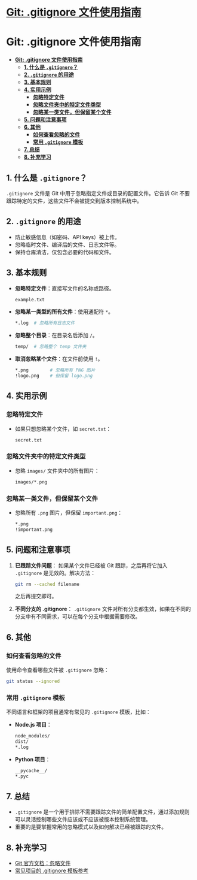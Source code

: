 # [Git: .gitignore 文件使用指南](https://github.com/hadleysu/gitblog/issues/18)

# **Git: .gitignore 文件使用指南**

- [**Git: .gitignore 文件使用指南**](#git-gitignore-文件使用指南)
  - [**1. 什么是 `.gitignore`？**](#1-什么是-gitignore)
  - [**2. `.gitignore` 的用途**](#2-gitignore-的用途)
  - [**3. 基本规则**](#3-基本规则)
  - [**4. 实用示例**](#4-实用示例)
    - [**忽略特定文件**](#忽略特定文件)
    - [**忽略文件夹中的特定文件类型**](#忽略文件夹中的特定文件类型)
    - [**忽略某一类文件，但保留某个文件**](#忽略某一类文件但保留某个文件)
  - [**5. 问题和注意事项**](#5-问题和注意事项)
  - [**6. 其他**](#6-其他)
    - [**如何查看忽略的文件**](#如何查看忽略的文件)
    - [**常用 `.gitignore` 模板**](#常用-gitignore-模板)
  - [**7. 总结**](#7-总结)
  - [**8. 补充学习**](#8-补充学习)

## **1. 什么是 `.gitignore`？**

`.gitignore` 文件是 Git 中用于忽略指定文件或目录的配置文件。它告诉 Git 不要跟踪特定的文件，这些文件不会被提交到版本控制系统中。

## **2. `.gitignore` 的用途**

- 防止敏感信息（如密码、API keys）被上传。
- 忽略临时文件、编译后的文件、日志文件等。
- 保持仓库清洁，仅包含必要的代码和文件。

## **3. 基本规则**

- **忽略特定文件**：直接写文件的名称或路径。

  ```bash
  example.txt
  ```

- **忽略某一类型的所有文件**：使用通配符 `*`。

  ```bash
  *.log  # 忽略所有日志文件
  ```

- **忽略整个目录**：在目录名后添加 `/`。

  ```bash
  temp/  # 忽略整个 temp 文件夹
  ```

- **取消忽略某个文件**：在文件前使用 `!`。

  ```bash
  *.png        # 忽略所有 PNG 图片
  !logo.png    # 但保留 logo.png
  ```

## **4. 实用示例**

### **忽略特定文件**

- 如果只想忽略某个文件，如 `secret.txt`：

  ```bash
  secret.txt
  ```

### **忽略文件夹中的特定文件类型**

- 忽略 `images/` 文件夹中的所有图片：

  ```bash
  images/*.png
  ```

### **忽略某一类文件，但保留某个文件**

- 忽略所有 `.png` 图片，但保留 `important.png`：

  ```bash
  *.png
  !important.png
  ```

## **5. 问题和注意事项**

1. **已跟踪文件问题**：
   如果某个文件已经被 Git 跟踪，之后再将它加入 `.gitignore` 是无效的。解决方法：

   ```bash
   git rm --cached filename
   ```

   之后再提交即可。

2. **不同分支的 .gitignore**：
   `.gitignore` 文件对所有分支都生效，如果在不同的分支中有不同需求，可以在每个分支中根据需要修改。

## **6. 其他**

### **如何查看忽略的文件**

使用命令查看哪些文件被 `.gitignore` 忽略：

```bash
git status --ignored
```

### **常用 `.gitignore` 模板**

不同语言和框架的项目通常有常见的 `.gitignore` 模板，比如：

- **Node.js 项目**：

  ```bash
  node_modules/
  dist/
  *.log
  ```

- **Python 项目**：

  ```bash
  __pycache__/
  *.pyc
  ```

## **7. 总结**

- `.gitignore` 是一个用于排除不需要跟踪文件的简单配置文件，通过添加规则可以灵活控制哪些文件应该或不应该被版本控制系统管理。
- 重要的是要掌握常用的忽略模式以及如何解决已经被跟踪的文件。

## **8. 补充学习**

- [Git 官方文档：忽略文件](https://git-scm.com/docs/gitignore)
- [常见项目的 .gitignore 模板参考](https://github.com/github/gitignore)
